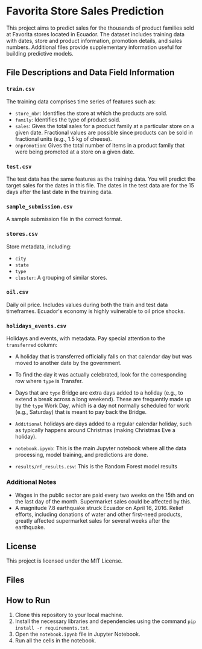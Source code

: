 # Favorita Store Sales Prediction

This project aims to predict sales for the thousands of product families sold at Favorita stores located in Ecuador. The dataset includes training data with dates, store and product information, promotion details, and sales numbers. Additional files provide supplementary information useful for building predictive models.

## File Descriptions and Data Field Information

### `train.csv`
The training data comprises time series of features such as:
- `store_nbr`: Identifies the store at which the products are sold.
- `family`: Identifies the type of product sold.
- `sales`: Gives the total sales for a product family at a particular store on a given date. Fractional values are possible since products can be sold in fractional units (e.g., 1.5 kg of cheese).
- `onpromotion`: Gives the total number of items in a product family that were being promoted at a store on a given date.

### `test.csv`
The test data has the same features as the training data. You will predict the target sales for the dates in this file. The dates in the test data are for the 15 days after the last date in the training data.

### `sample_submission.csv`
A sample submission file in the correct format.

### `stores.csv`
Store metadata, including:
- `city`
- `state`
- `type`
- `cluster`: A grouping of similar stores.

### `oil.csv`
Daily oil price. Includes values during both the train and test data timeframes. Ecuador's economy is highly vulnerable to oil price shocks.

### `holidays_events.csv`
Holidays and events, with metadata. Pay special attention to the `transferred` column:
- A holiday that is transferred officially falls on that calendar day but was moved to another date by the government.
- To find the day it was actually celebrated, look for the corresponding row where `type` is Transfer.
- Days that are `type` Bridge are extra days added to a holiday (e.g., to extend a break across a long weekend). These are frequently made up by the `type` Work Day, which is a day not normally scheduled for work (e.g., Saturday) that is meant to pay back the Bridge.
- `Additional` holidays are days added to a regular calendar holiday, such as typically happens around Christmas (making Christmas Eve a holiday).

- `notebook.ipynb`: This is the main Jupyter notebook where all the data processing, model training, and predictions are done.

- `results/rf_results.csv`: This is the Random Forest model results

### Additional Notes
- Wages in the public sector are paid every two weeks on the 15th and on the last day of the month. Supermarket sales could be affected by this.
- A magnitude 7.8 earthquake struck Ecuador on April 16, 2016. Relief efforts, including donations of water and other first-need products, greatly affected supermarket sales for several weeks after the earthquake.

## License
This project is licensed under the MIT License.

## Files

## How to Run

1. Clone this repository to your local machine.
2. Install the necessary libraries and dependencies using the command `pip install -r requirements.txt`.
3. Open the `notebook.ipynb` file in Jupyter Notebook.
4. Run all the cells in the notebook.